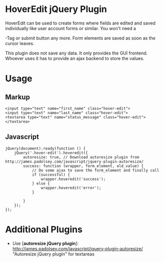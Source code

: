 # HoverEdit jQuery Plugin

HoverEdit can be used to create forms where fields are edited and saved individually like user account forms or similar. You won't need a <form>-Tag or submit button any more. Form elements are saved as soon as the cursor leaves.

This plugin does not save any data. It only provides the GUI frontend. Whoever uses it has to provide an ajax backend to store the values.

# Usage

## Markup

    <input type="text" name="first_name" class="hover-edit">
    <input type="text" name="last_name" class="hover-edit">
    <textarea type="text" name="status_message" class="hover-edit"></textarea>

## Javascript

    jQuery(document).ready(function () {
        jQuery('.hover-edit').hoveredit({
            autoresize: true, // Download autoresize plugin from http://james.padolsey.com/javascript/jquery-plugin-autoresize/
            success: function (wrapper, form_element, old_value) {
                // Do some ajax to save the form_element and finally call
                if (successful) {
                    wrapper.hoveredit('success');
                } else {
                    wrapper.hoveredit('error');
                }

            }
        });
    });

# Additional Plugins

- Use [**autoresize jQuery plugin**]: http://james.padolsey.com/javascript/jquery-plugin-autoresize/ "Autoresize jQuery plugin" for textareas

